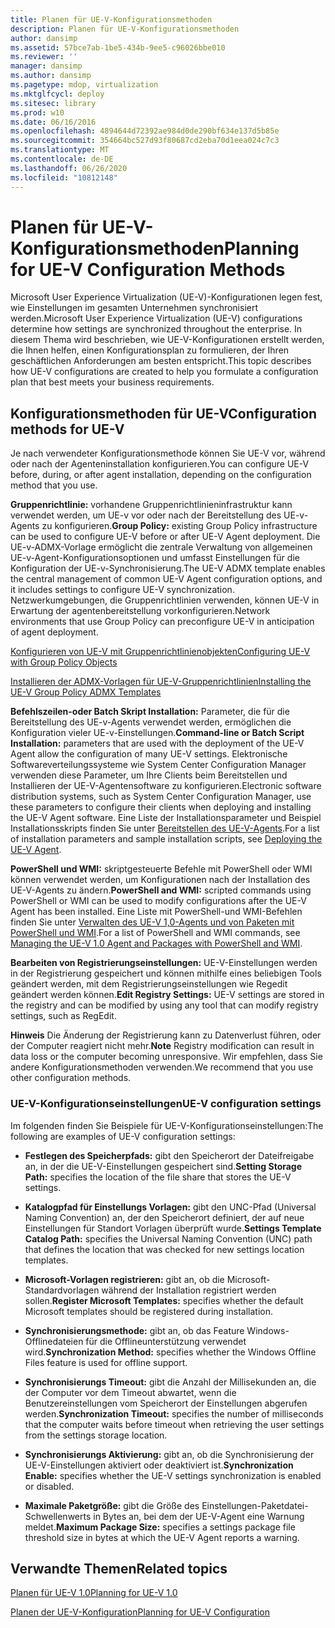 ```yaml
---
title: Planen für UE-V-Konfigurationsmethoden
description: Planen für UE-V-Konfigurationsmethoden
author: dansimp
ms.assetid: 57bce7ab-1be5-434b-9ee5-c96026bbe010
ms.reviewer: ''
manager: dansimp
ms.author: dansimp
ms.pagetype: mdop, virtualization
ms.mktglfcycl: deploy
ms.sitesec: library
ms.prod: w10
ms.date: 06/16/2016
ms.openlocfilehash: 4894644d72392ae984d0de290bf634e137d5b85e
ms.sourcegitcommit: 354664bc527d93f80687cd2eba70d1eea024c7c3
ms.translationtype: MT
ms.contentlocale: de-DE
ms.lasthandoff: 06/26/2020
ms.locfileid: "10812148"
---
```

# <span data-ttu-id="28f29-103">Planen für UE-V-Konfigurationsmethoden</span><span class="sxs-lookup"><span data-stu-id="28f29-103">Planning for UE-V Configuration Methods</span></span>


<span data-ttu-id="28f29-104">Microsoft User Experience Virtualization (UE-V)-Konfigurationen legen fest, wie Einstellungen im gesamten Unternehmen synchronisiert werden.</span><span class="sxs-lookup"><span data-stu-id="28f29-104">Microsoft User Experience Virtualization (UE-V) configurations determine how settings are synchronized throughout the enterprise.</span></span> <span data-ttu-id="28f29-105">In diesem Thema wird beschrieben, wie UE-V-Konfigurationen erstellt werden, die Ihnen helfen, einen Konfigurationsplan zu formulieren, der Ihren geschäftlichen Anforderungen am besten entspricht.</span><span class="sxs-lookup"><span data-stu-id="28f29-105">This topic describes how UE-V configurations are created to help you formulate a configuration plan that best meets your business requirements.</span></span>

## <span data-ttu-id="28f29-106">Konfigurationsmethoden für UE-V</span><span class="sxs-lookup"><span data-stu-id="28f29-106">Configuration methods for UE-V</span></span>


<span data-ttu-id="28f29-107">Je nach verwendeter Konfigurationsmethode können Sie UE-V vor, während oder nach der Agenteninstallation konfigurieren.</span><span class="sxs-lookup"><span data-stu-id="28f29-107">You can configure UE-V before, during, or after agent installation, depending on the configuration method that you use.</span></span>

<span data-ttu-id="28f29-108">**Gruppenrichtlinie:** vorhandene Gruppenrichtlinieninfrastruktur kann verwendet werden, um UE-v vor oder nach der Bereitstellung des UE-v-Agents zu konfigurieren.</span><span class="sxs-lookup"><span data-stu-id="28f29-108">**Group Policy:** existing Group Policy infrastructure can be used to configure UE-V before or after UE-V Agent deployment.</span></span> <span data-ttu-id="28f29-109">Die UE-v-ADMX-Vorlage ermöglicht die zentrale Verwaltung von allgemeinen UE-v-Agent-Konfigurationsoptionen und umfasst Einstellungen für die Konfiguration der UE-v-Synchronisierung.</span><span class="sxs-lookup"><span data-stu-id="28f29-109">The UE-V ADMX template enables the central management of common UE-V Agent configuration options, and it includes settings to configure UE-V synchronization.</span></span> <span data-ttu-id="28f29-110">Netzwerkumgebungen, die Gruppenrichtlinien verwenden, können UE-V in Erwartung der agentenbereitstellung vorkonfigurieren.</span><span class="sxs-lookup"><span data-stu-id="28f29-110">Network environments that use Group Policy can preconfigure UE-V in anticipation of agent deployment.</span></span>

[<span data-ttu-id="28f29-111">Konfigurieren von UE-V mit Gruppenrichtlinienobjekten</span><span class="sxs-lookup"><span data-stu-id="28f29-111">Configuring UE-V with Group Policy Objects</span></span>](configuring-ue-v-with-group-policy-objects.md)

[<span data-ttu-id="28f29-112">Installieren der ADMX-Vorlagen für UE-V-Gruppenrichtlinien</span><span class="sxs-lookup"><span data-stu-id="28f29-112">Installing the UE-V Group Policy ADMX Templates</span></span>](installing-the-ue-v-group-policy-admx-templates.md)

<span data-ttu-id="28f29-113">**Befehlszeilen-oder Batch Skript Installation:** Parameter, die für die Bereitstellung des UE-v-Agents verwendet werden, ermöglichen die Konfiguration vieler UE-v-Einstellungen.</span><span class="sxs-lookup"><span data-stu-id="28f29-113">**Command-line or Batch Script Installation:** parameters that are used with the deployment of the UE-V Agent allow the configuration of many UE-V settings.</span></span> <span data-ttu-id="28f29-114">Elektronische Softwareverteilungssysteme wie System Center Configuration Manager verwenden diese Parameter, um Ihre Clients beim Bereitstellen und Installieren der UE-V-Agentensoftware zu konfigurieren.</span><span class="sxs-lookup"><span data-stu-id="28f29-114">Electronic software distribution systems, such as System Center Configuration Manager, use these parameters to configure their clients when deploying and installing the UE-V Agent software.</span></span> <span data-ttu-id="28f29-115">Eine Liste der Installationsparameter und Beispiel Installationsskripts finden Sie unter [Bereitstellen des UE-V-Agents](deploying-the-ue-v-agent.md).</span><span class="sxs-lookup"><span data-stu-id="28f29-115">For a list of installation parameters and sample installation scripts, see [Deploying the UE-V Agent](deploying-the-ue-v-agent.md).</span></span>

<span data-ttu-id="28f29-116">**PowerShell und WMI:** skriptgesteuerte Befehle mit PowerShell oder WMI können verwendet werden, um Konfigurationen nach der Installation des UE-V-Agents zu ändern.</span><span class="sxs-lookup"><span data-stu-id="28f29-116">**PowerShell and WMI:** scripted commands using PowerShell or WMI can be used to modify configurations after the UE-V Agent has been installed.</span></span> <span data-ttu-id="28f29-117">Eine Liste mit PowerShell-und WMI-Befehlen finden Sie unter [Verwalten des UE-V 1,0-Agents und von Paketen mit PowerShell und WMI](managing-the-ue-v-10-agent-and-packages-with-powershell-and-wmi.md).</span><span class="sxs-lookup"><span data-stu-id="28f29-117">For a list of PowerShell and WMI commands, see [Managing the UE-V 1.0 Agent and Packages with PowerShell and WMI](managing-the-ue-v-10-agent-and-packages-with-powershell-and-wmi.md).</span></span>

<span data-ttu-id="28f29-118">**Bearbeiten von Registrierungseinstellungen:** UE-V-Einstellungen werden in der Registrierung gespeichert und können mithilfe eines beliebigen Tools geändert werden, mit dem Registrierungseinstellungen wie Regedit geändert werden können.</span><span class="sxs-lookup"><span data-stu-id="28f29-118">**Edit Registry Settings:** UE-V settings are stored in the registry and can be modified by using any tool that can modify registry settings, such as RegEdit.</span></span>

<span data-ttu-id="28f29-119">**Hinweis**  Die Änderung der Registrierung kann zu Datenverlust führen, oder der Computer reagiert nicht mehr.</span><span class="sxs-lookup"><span data-stu-id="28f29-119">**Note** Registry modification can result in data loss or the computer becoming unresponsive.</span></span> <span data-ttu-id="28f29-120">Wir empfehlen, dass Sie andere Konfigurationsmethoden verwenden.</span><span class="sxs-lookup"><span data-stu-id="28f29-120">We recommend that you use other configuration methods.</span></span>

 

### <span data-ttu-id="28f29-121">UE-V-Konfigurationseinstellungen</span><span class="sxs-lookup"><span data-stu-id="28f29-121">UE-V configuration settings</span></span>

<span data-ttu-id="28f29-122">Im folgenden finden Sie Beispiele für UE-V-Konfigurationseinstellungen:</span><span class="sxs-lookup"><span data-stu-id="28f29-122">The following are examples of UE-V configuration settings:</span></span>

-   <span data-ttu-id="28f29-123">**Festlegen des Speicherpfads:** gibt den Speicherort der Dateifreigabe an, in der die UE-V-Einstellungen gespeichert sind.</span><span class="sxs-lookup"><span data-stu-id="28f29-123">**Setting Storage Path:** specifies the location of the file share that stores the UE-V settings.</span></span>

-   <span data-ttu-id="28f29-124">**Katalogpfad für Einstellungs Vorlagen:** gibt den UNC-Pfad (Universal Naming Convention) an, der den Speicherort definiert, der auf neue Einstellungen für Standort Vorlagen überprüft wurde.</span><span class="sxs-lookup"><span data-stu-id="28f29-124">**Settings Template Catalog Path:** specifies the Universal Naming Convention (UNC) path that defines the location that was checked for new settings location templates.</span></span>

-   <span data-ttu-id="28f29-125">**Microsoft-Vorlagen registrieren:** gibt an, ob die Microsoft-Standardvorlagen während der Installation registriert werden sollen.</span><span class="sxs-lookup"><span data-stu-id="28f29-125">**Register Microsoft Templates:** specifies whether the default Microsoft templates should be registered during installation.</span></span>

-   <span data-ttu-id="28f29-126">**Synchronisierungsmethode:** gibt an, ob das Feature Windows-Offlinedateien für die Offlineunterstützung verwendet wird.</span><span class="sxs-lookup"><span data-stu-id="28f29-126">**Synchronization Method:** specifies whether the Windows Offline Files feature is used for offline support.</span></span>

-   <span data-ttu-id="28f29-127">**Synchronisierungs Timeout:** gibt die Anzahl der Millisekunden an, die der Computer vor dem Timeout abwartet, wenn die Benutzereinstellungen vom Speicherort der Einstellungen abgerufen werden.</span><span class="sxs-lookup"><span data-stu-id="28f29-127">**Synchronization Timeout:** specifies the number of milliseconds that the computer waits before timeout when retrieving the user settings from the settings storage location.</span></span>

-   <span data-ttu-id="28f29-128">**Synchronisierungs Aktivierung:** gibt an, ob die Synchronisierung der UE-V-Einstellungen aktiviert oder deaktiviert ist.</span><span class="sxs-lookup"><span data-stu-id="28f29-128">**Synchronization Enable:** specifies whether the UE-V settings synchronization is enabled or disabled.</span></span>

-   <span data-ttu-id="28f29-129">**Maximale Paketgröße:** gibt die Größe des Einstellungen-Paketdatei-Schwellenwerts in Bytes an, bei dem der UE-V-Agent eine Warnung meldet.</span><span class="sxs-lookup"><span data-stu-id="28f29-129">**Maximum Package Size:** specifies a settings package file threshold size in bytes at which the UE-V Agent reports a warning.</span></span>

## <span data-ttu-id="28f29-130">Verwandte Themen</span><span class="sxs-lookup"><span data-stu-id="28f29-130">Related topics</span></span>


[<span data-ttu-id="28f29-131">Planen für UE-V 1.0</span><span class="sxs-lookup"><span data-stu-id="28f29-131">Planning for UE-V 1.0</span></span>](planning-for-ue-v-10.md)

[<span data-ttu-id="28f29-132">Planen der UE-V-Konfiguration</span><span class="sxs-lookup"><span data-stu-id="28f29-132">Planning for UE-V Configuration</span></span>](planning-for-ue-v-configuration.md)

 

 





